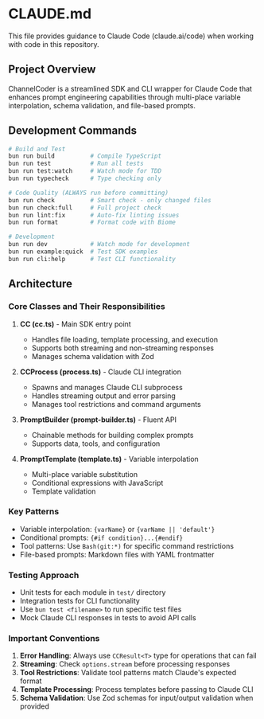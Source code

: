 # CLAUDE.md

This file provides guidance to Claude Code (claude.ai/code) when working with code in this repository.

## Project Overview

ChannelCoder is a streamlined SDK and CLI wrapper for Claude Code that enhances prompt engineering capabilities through multi-place variable interpolation, schema validation, and file-based prompts.

## Development Commands

```bash
# Build and Test
bun run build          # Compile TypeScript
bun run test           # Run all tests
bun run test:watch     # Watch mode for TDD
bun run typecheck      # Type checking only

# Code Quality (ALWAYS run before committing)
bun run check          # Smart check - only changed files
bun run check:full     # Full project check
bun run lint:fix       # Auto-fix linting issues
bun run format         # Format code with Biome

# Development
bun run dev            # Watch mode for development
bun run example:quick  # Test SDK examples
bun run cli:help       # Test CLI functionality
```

## Architecture

### Core Classes and Their Responsibilities

1. **CC (cc.ts)** - Main SDK entry point
   - Handles file loading, template processing, and execution
   - Supports both streaming and non-streaming responses
   - Manages schema validation with Zod

2. **CCProcess (process.ts)** - Claude CLI integration
   - Spawns and manages Claude CLI subprocess
   - Handles streaming output and error parsing
   - Manages tool restrictions and command arguments

3. **PromptBuilder (prompt-builder.ts)** - Fluent API
   - Chainable methods for building complex prompts
   - Supports data, tools, and configuration

4. **PromptTemplate (template.ts)** - Variable interpolation
   - Multi-place variable substitution
   - Conditional expressions with JavaScript
   - Template validation

### Key Patterns

- Variable interpolation: `{varName}` or `{varName || 'default'}`
- Conditional prompts: `{#if condition}...{#endif}`
- Tool patterns: Use `Bash(git:*)` for specific command restrictions
- File-based prompts: Markdown files with YAML frontmatter

### Testing Approach

- Unit tests for each module in `test/` directory
- Integration tests for CLI functionality
- Use `bun test <filename>` to run specific test files
- Mock Claude CLI responses in tests to avoid API calls

### Important Conventions

1. **Error Handling**: Always use `CCResult<T>` type for operations that can fail
2. **Streaming**: Check `options.stream` before processing responses
3. **Tool Restrictions**: Validate tool patterns match Claude's expected format
4. **Template Processing**: Process templates before passing to Claude CLI
5. **Schema Validation**: Use Zod schemas for input/output validation when provided